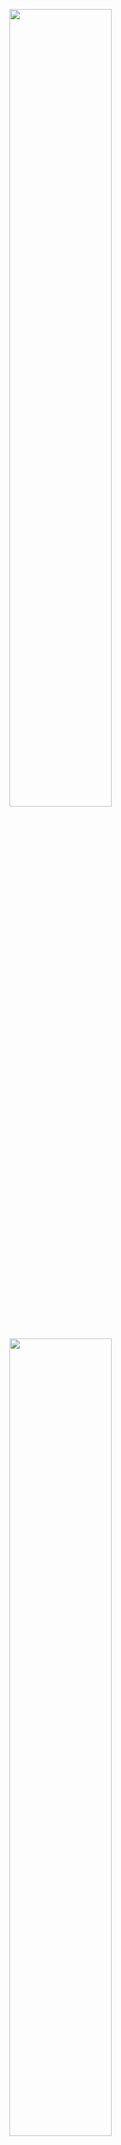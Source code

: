 <p align="left">
<a href="https://github.com/emmajson"><img width="60%" src="https://github-readme-stats.vercel.app/api?username=EmmaJson&theme=great-gatsby"></a>

<a href="https://github.com/emmajson">
  <img width="60%" src="http://github-readme-streak-stats.herokuapp.com/?user=EmmaJson&theme=great-gatsby"></a>
